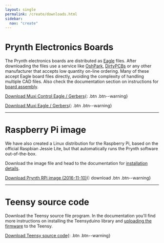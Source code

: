 ```yaml
---
layout: single
permalink: /create/downloads.html
sidebar:
  nav: "create"
---
```


# Prynth Electronics Boards

The Prynth electronics boards are distributed as [Eagle](https://cadsoft.io/) files.
After downloading the files use a service like [OshPark](https://oshpark.com/), [DirtyPCBs](http://dirtypcbs.com/) or any other manufacturer that accepts low quantity on-line ordering. Many of these accept Eagle board files directly, avoiding the complexity of handling multiple CAD files. Also check the documentation section on instructions for [board assembly](documentation/board-assembly.html).

[Download  Muxi Control Eagle / Gerbers](https://github.com/prynth/prynth/blob/master/pcb/muxi_control/muxi_control.zip?raw=true){: .btn .btn--warning}

[Download  Muxi Eagle / Gerbers](https://github.com/prynth/prynth/blob/master/pcb/muxi/muxi.zip?raw=true){: .btn .btn--warning}

---

# Raspberry Pi image

We have also created a Linux distribution for the Raspberry Pi, based on the official Raspbian Jessie Lite, but that automatically runs the Prynth software out-of-the-box.

Download the image file and head to the documentation for [installation details](documentation/install-rpi-image.html).

[Download Prynth RPi image (2016-11-10)](https://www.dropbox.com/s/4oydarjeqh2m27f/2016-11-10-prynth.img.zip?dl=1){: download .btn .btn--warning}

---

# Teensy source code

Download the Teensy source file program. In the documentation you'll find more instructions on installing the Teensyduino library and [uploading the firmware](documentation/teensy-firmware.html) to the Teensy.

[Download Teensy source code](https://github.com/prynth/prynth/blob/master/teensy/piteensymux.zip?raw=true){: .btn .btn--warning}
